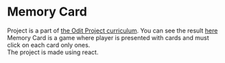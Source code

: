 # Memory Card
Project is a part of [the Odit Project curriculum](https://www.theodinproject.com/lessons/node-path-react-new-memory-card).
You can see the result [here](https://memory-card-dark.netlify.app/)
Memory Card is a game where player is presented with cards and must click on each card only ones.  
The project is made using react.

